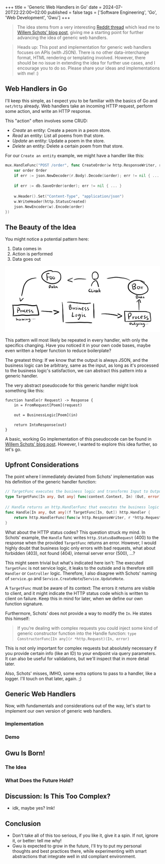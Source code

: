 +++
title = 'Generic Web Handlers in Go'
date = 2024-07-20T22:22:00+02:00
published = false
tags = ['Software Engineering', 'Go', 'Web Development', 'Gwu']
+++

> The idea stems from a very interesting [Reddit thread](https://www.reddit.com/r/golang/comments/1dxat13/whats_a_really_good_blog_post_youve_read_lately/?utm_source=share&utm_medium=web3x&utm_name=web3xcss&utm_term=1&utm_content=share_button) which lead me to [Willem Schots' blog post](https://www.willem.dev/articles/generic-http-handlers/), giving me a starting point for further advancing the idea of generic web handlers.

> Heads up: This post and implementation for generic web handlers focuses on APIs (with JSON). There is no other data-interchange format, HTML rendering or templating involved. However, there should be no issue in extending the idea for further use cases, and I encourage you to do so. Please share your ideas and implementations with me! :)

## Web Handlers in Go
I'll keep this simple, as I expect you to be familiar with the basics of Go and `net/http` already.
Web handlers take an incoming HTTP request, perform some action, and write an HTTP response.

This "action" often involves some CRUD:
- *Create* an entity: Create a peom in a peom store.
- *Read* an entity: List all poems from that store.
- *Update* an entity: Update a poem in the store.
- *Delete* an entity: Delete a certain poem from that store.

For our `Create an entity` example, we might have a handler like this:
```go
mux.HandleFunc("POST /order", func CreateOrder(w http.ResponseWriter, r *http.Request) {
    var order Order
    if err := json.NewDecoder(r.Body).Decode(&order); err != nil { ... }

    if err := db.SaveOrder(order); err != nil { ... }

    w.Header().Set("Content-Type", "application/json")
    w.WriteHeader(http.StatusCreated)
    json.NewEncoder(w).Encode(order)
})
```

## The Beauty of the Idea
You might notice a potential pattern here:
1. Data comes in
2. Action is performed
3. Data goes out

![Illustration of the pattern](images/beauty-of-the-idea.webp)
 
This pattern will most likely be repeated in every handler, with only the specifics changing. Have you noticed it in your own code bases, maybe even written a helper function to reduce boilerplate?

The greatest thing: If we know that the output is always JSON, and the business logic can be arbitrary, same as the input, as long as it's processed to the business logic's satisfaction, we can abstract this pattern into a generic handler.

The very abstract pseudocode for this generic handler might look something like this:
```pseudo
function handle(r Request) -> Response {
    in = FromRequest[Poem](request)
    
    out = BusinessLogic[Poem](in)
    
    return IntoResponse(out)
}
```

A basic, working Go implementation of this pseudocode can be found in [Willem Schots' blog post](https://www.willem.dev/articles/generic-http-handlers/). However, I wanted to explore this idea further, so let's go. 

## Upfront Considerations
The point where I immediately deviated from Schots' implementation was his definition of the generic handler function:
```go
// TargetFunc executes the business logic and transforms Input to Output.
type TargetFunc[In any, Out any] func(context.Context, In) (Out, error)

// Handle returns an http.HandlerFunc that executes the business logic using the provided TargetFunc.
func Handle[In any, Out any](f TargetFunc[In, Out]) http.Handler {
    return http.HandlerFunc(func(w http.ResponseWriter, r *http.Request) { ... })
}
```

What about the HTTP status codes? This question struck my mind. In Schots' example, the `Handle` func writes `http.StatusBadRequest` (400) to the response when the provided `TargetFunc` returns an error. However, I would highly doubt that business logic only errors with bad requests, what about forbidden (403), not found (404), internal server error (500), ...?

This might seem trivial but what's indicated here isn't: The executed `TargetFunc` is not service logic, it leaks to the outside and is therefore still `Handler` or `Controller` logic. Therefore, I also disagree with Schots' naming of `service.go` and `Service.CreateNote`/`Service.UpdateNote`. 

A `TargetFunc` must be aware of its context: The errors it returns are visible to client, and it might indicate the HTTP status code which is written to client on failure. Keep this in mind for later, when we define our own function signature.

Furthermore, Schots' does not provide a way to modify the `In`. He states this himself:
> If you’re dealing with complex requests you could inject some kind of generic constructor function into the Handle function: `type ConstructorFunc[In any](r *http.Request)(In, error)`

This is not only important for complex requests but absolutely necessary if you provide certain info (like an ID) to your endpoint via query parameters. It can also be useful for validations, but we'll inspect that in more detail later.

Also, Schots' misses, IMHO, some extra options to pass to a handler, like a logger. I'll touch on that later, again. ;) 

## Generic Web Handlers

Now, with fundamentals and considerations out of the way, let's start to implement our own version of generic web handlers.

### Implementation

### Demo

## Gwu Is Born!

### The Idea

### What Does the Future Hold?

## Discussion: Is This Too Complex?
- idk, maybe yes? lmk!

## Conclusion
- Don't take all of this too serious, if you like it, give it a spin. If not, ignore it, or better: tell me why!
- Gwu is expected to grow in the future, I'll try to put my personal thoughts and best practices there, while experimenting with smart abstractions that integrate well in std compliant environment.